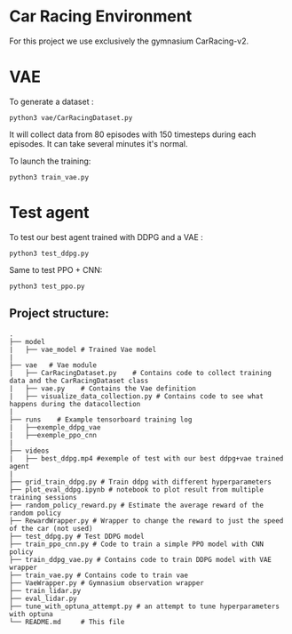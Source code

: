 # Car Racing Environment 

For this project we use exclusively the gymnasium CarRacing-v2.


# VAE

To generate a dataset : 

```
python3 vae/CarRacingDataset.py
```

It will collect data from 80 episodes with 150 timesteps during each episodes. It can take several minutes it's normal.

To launch the training:

```
python3 train_vae.py
```

# Test agent

To test our best agent trained with DDPG and a VAE : 

``` 
python3 test_ddpg.py
```

Same to test PPO + CNN:

```
python3 test_ppo.py
```



## Project structure: 
    
    .
    ├── model    
    |   ├── vae_model # Trained Vae model
    |
    ├── vae   # Vae module
    |   ├── CarRacingDataset.py    # Contains code to collect training data and the CarRacingDataset class
    |   ├── vae.py    # Contains the Vae definition
    |   ├── visualize_data_collection.py # Contains code to see what happens during the datacollection
    |
    ├── runs    # Example tensorboard training log
    |   ├──exemple_ddpg_vae 
    |   ├──exemple_ppo_cnn
    |
    ├── videos 
    |   ├── best_ddpg.mp4 #exemple of test with our best ddpg+vae trained agent
    |
    ├── grid_train_ddpg.py # Train ddpg with different hyperparameters
    ├── plot_eval_ddpg.ipynb # notebook to plot result from multiple training sessions
    ├── random_policy_reward.py # Estimate the average reward of the random policy
    ├── RewardWrapper.py # Wrapper to change the reward to just the speed of the car (not used)
    ├── test_ddpg.py # Test DDPG model
    ├── train_ppo_cnn.py # Code to train a simple PPO model with CNN policy
    ├── train_ddpg_vae.py # Contains code to train DDPG model with VAE wrapper  
    ├── train_vae.py # Contains code to train vae
    ├── VaeWrapper.py # Gymnasium observation wrapper 
    ├── train_lidar.py
    ├── eval_lidar.py
    ├── tune_with_optuna_attempt.py # an attempt to tune hyperparameters with optuna
    └── README.md     # This file

